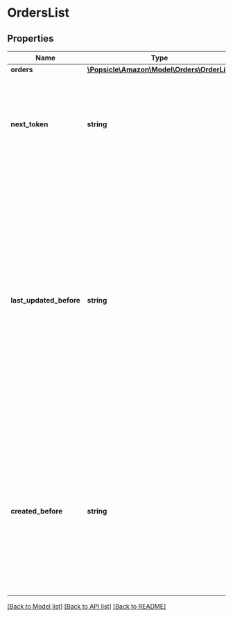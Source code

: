 # OrdersList

## Properties
Name | Type | Description | Notes
------------ | ------------- | ------------- | -------------
**orders** | [**\Popsicle\Amazon\Model\Orders\OrderList**](OrderList.md) |  | 
**next_token** | **string** | When present and not empty, pass this string token in the next request to return the next response page. | [optional] 
**last_updated_before** | **string** | A date used for selecting orders that were last updated before (or at) a specified time. An update is defined as any change in order status, including the creation of a new order. Includes updates made by Amazon and by the seller. All dates must be in ISO 8601 format. | [optional] 
**created_before** | **string** | A date used for selecting orders created before (or at) a specified time. Only orders placed before the specified time are returned. The date must be in ISO 8601 format. | [optional] 

[[Back to Model list]](../../README.md#documentation-for-models) [[Back to API list]](../../README.md#documentation-for-api-endpoints) [[Back to README]](../../README.md)

